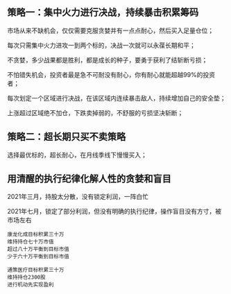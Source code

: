 
## 策略一：集中火力进行决战，持续暴击积累筹码

市场从来不缺机会，仅仅需要克服贪婪并有一点点耐心，然后买入足量仓位；

每次只需集中火力进攻一到两个标的，决战一次就可以永葆长期和平；

不贪婪，多少战果都是胜利，都是成长的种子，要勇于获利了结斩断亏损；

不怕错失机会，投资者最是急不可耐没有耐心，你有耐心就能超越99%的投资者；

每次划定一个区域进行决战，在该区域内连续暴击敌人，持续增加自己的安全垫；

上涨超过区域绝不加仓，下跌卖掉弱的，不舒服的亏损坚决斩断；


## 策略二：超长期只买不卖策略

选择最优标的，超长耐心，在月线季线下慢慢买入；


## 用清醒的执行纪律化解人性的贪婪和盲目

2021年三月，持股太分散，没有锁定利润，一阵白忙

2021年七月，锁定了部分利润，但没有明确的执行纪律，操作盲目没有方寸，被市场左右

```
康龙化成目标积累三十万
维持持仓七十万市值
超过八十万平衡到目标市值
少于六十万平衡到目标市值
```

```
通策医疗目标积累三十万
维持持仓2300股
进行机动先实现盈利
```
